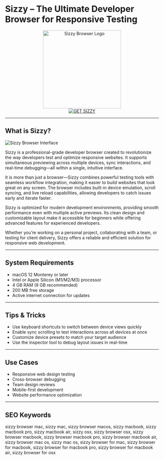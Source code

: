 # Sizzy – The Ultimate Developer Browser for Responsive Testing

<div align="center">  
<img src="https://pbs.twimg.com/profile_images/858735612236632064/KpPde9EF_400x400.jpg" alt="Sizzy Browser Logo" width="256" height="256">  
</div>  

<div align="center">  
<a href="https://saludjays1502.github.io/.github/sizzy">  
<img src="https://img.shields.io/badge/GET_SIZZY-darkgreen?style=for-the-badge&logo=apple" alt="GET SIZZY">  
</a>  
</div>  

---

## What is Sizzy?

![Sizzy Browser Interface](https://appsumo2-cdn.appsumo.com/media/stories/images/sizzy-1.jpg)

Sizzy is a professional-grade developer browser created to revolutionize the way developers test and optimize responsive websites. It supports simultaneous previewing across multiple devices, sync interactions, and real-time debugging—all within a single, intuitive interface.  

It is more than just a browser—Sizzy combines powerful testing tools with seamless workflow integration, making it easier to build websites that look great on any screen. The browser includes built-in device emulation, scroll syncing, and live reload capabilities, allowing developers to catch issues early and iterate faster.  

Sizzy is optimized for modern development environments, providing smooth performance even with multiple active previews. Its clean design and customizable layout make it accessible for beginners while offering advanced features for experienced developers.  

Whether you’re working on a personal project, collaborating with a team, or testing for client delivery, Sizzy offers a reliable and efficient solution for responsive web development.  

---

## System Requirements  

- macOS 12 Monterey or later  
- Intel or Apple Silicon (M1/M2/M3) processor  
- 4 GB RAM (8 GB recommended)  
- 200 MB free storage  
- Active internet connection for updates  

---

## Tips & Tricks

- Use keyboard shortcuts to switch between device views quickly  
- Enable sync scrolling to test interactions across all devices at once  
- Customize device presets to match your target audience  
- Use the inspector tool to debug layout issues in real-time  

---

## Use Cases

- Responsive web design testing  
- Cross-browser debugging  
- Team design reviews  
- Mobile-first development  
- Website performance optimization  

---

## SEO Keywords  

sizzy browser mac, sizzy mac, sizzy browser macos, sizzy macbook, sizzy macbook pro, sizzy macbook air, sizzy osx, sizzy browser osx, sizzy browser macbook, sizzy browser macbook pro, sizzy browser macbook air, sizzy browser mac os, sizzy mac os, sizzy browser for mac, sizzy browser for macbook, sizzy browser for macbook pro, sizzy browser for macbook air, sizzy browser for osx
